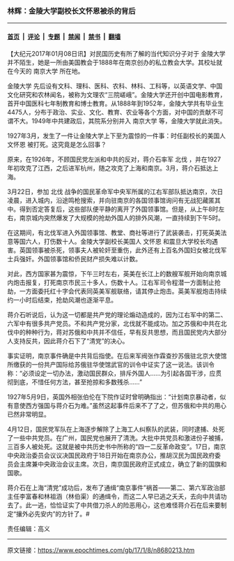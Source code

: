 ### 林辉：金陵大学副校长文怀恩被杀的背后

---

#### [首页](../../../..?n8680213) &nbsp;|&nbsp; [评论](../../../../../epoch-comment?n8680213) &nbsp;|&nbsp; [专题](../../../../../epoch-special?n8680213) &nbsp;|&nbsp; [禁闻](../../../../../epoch-news?n8680213) &nbsp;|&nbsp; [禁书](../../../../../books?n8680213) &nbsp;|&nbsp; [翻墙](https://github.com/gfw-breaker/nogfw/blob/master/README.md?n8680213)


<div class="post_content" id="artbody" itemprop="articleBody">
 <!-- article content begin -->
 <p>
  【大纪元2017年01月08日讯】对民国历史有所了解的当代知识分子对于
  <ok href="https://www.epochtimes.com/gb/tag/%E9%87%91%E9%99%B5%E5%A4%A7%E5%AD%A6.html">
   金陵大学
  </ok>
  并不陌生，她是一所由美国教会于1888年在南京创办的私立教会大学。其校址就在今天的
  <ok href="https://www.epochtimes.com/gb/tag/%E5%8D%97%E4%BA%AC%E5%A4%A7%E5%AD%A6.html">
   南京大学
  </ok>
  所在地。
 </p>
 <p>
  <ok href="https://www.epochtimes.com/gb/tag/%E9%87%91%E9%99%B5%E5%A4%A7%E5%AD%A6.html">
   金陵大学
  </ok>
  先后设有文科、理科、医科、农科、林科、工科等，以英语文学、中国文化研究和农林闻名，被称为文理农“三院嵯峨”。金陵大学还开创中国电影教育，首开中国医科七年制教育和博士教育。从1888年到1952年，金陵大学共有毕业生4475人，分布于政治、实业、文化、教育、农业等各个方面，对中国的贡献不可谓不大。1949年中共建政后，其院系分别并入
  <ok href="https://www.epochtimes.com/gb/tag/%E5%8D%97%E4%BA%AC%E5%A4%A7%E5%AD%A6.html">
   南京大学
  </ok>
  等，金陵大学就此消失。
 </p>
 <p>
  1927年3月，发生了一件让金陵大学上下至为震惊的一件事：时任副校长的美国人
  <ok href="https://www.epochtimes.com/gb/tag/%E6%96%87%E6%80%80%E6%81%A9.html">
   文怀恩
  </ok>
  被打死。这究竟是怎么回事？
 </p>
 <p>
  原来，在1926年，不顾国民党左派和中共的反对，蒋介石率军
  <ok href="https://www.epochtimes.com/gb/tag/%E5%8C%97%E4%BC%90.html">
   北伐
  </ok>
  ，并在1927年初攻克了江西，之后进军杭州，随之攻克了上海和南京。3月，蒋介石抵达上海。
 </p>
 <p>
  3月22日，参加
  <ok href="https://www.epochtimes.com/gb/tag/%E5%8C%97%E4%BC%90.html">
   北伐
  </ok>
  战争的国民革命军中央军所属的江右军部队抵达南京，次日凌晨，进入城内，沿途鸣枪搜索，并向驻南京的各国领事馆询问有无战犯藏匿其中。得到否定答复后，这些部队便平静的离开了外国领事馆。但是，从上午8时左右，南京城内突然爆发了大规模的抢劫外国人的排外风潮，一直持续到下午5时。
 </p>
 <p>
  在这期间，有北伐军进入外国领事馆、教堂、商社等进行了武装袭击，打死英美法意等国六人，打伤数十人。金陵大学副校长美国人
  <ok href="https://www.epochtimes.com/gb/tag/%E6%96%87%E6%80%80%E6%81%A9.html">
   文怀恩
  </ok>
  和震旦大学校长均遇害。英国领事被杀死，领事夫人被轮奸至重伤，此外还有上百名外国妇女被北伐军士兵强奸。外国领事馆和侨民财产损失难以计数。
 </p>
 <p>
  对此，西方国家甚为震惊，下午三时左右，英美在长江上的数艘军舰开始向南京城内炮击报复，打死南京市民三十多人，伤数十人。江右军司令程潜一方面制止抢劫，一方面委托红十字会代表同英美军舰联络，请其停止炮击。英美军舰炮击持续约一小时后结束，抢劫风潮也逐渐平息。
 </p>
 <p>
  蒋介石听说后，认为这一切都是共产党的理论煽动造成的，因为江右军中的第二、六军中有很多共产党员。不和共产党分家，北伐就不能成功。加之苏俄和中共在北伐中的种种行为，蒋对苏俄和中共并不信任，早有反共思想，而且国民党内大部分人支持反共，因此蒋介石下了“清党”的决心。
 </p>
 <p>
  事实证明，南京事件确是中共背后指使。在后来军阀张作霖查抄苏俄驻北京大使馆所缴获的一份共产国际给苏俄驻华使馆武官的训令中证实了这一说法。该训令称：“必须设定一切办法，激动国民群众，排斥外国人……为引起各国干涉，应贯彻到底，不惜任何方法，甚至抢掠和多数残杀……”
 </p>
 <p>
  1927年5月9日，英国外相张伯伦在下院作证时曾明确指出：“计划南京暴动者，似有意使西方强国与蒋介石为难。”虽然这起事件后来不了了之，但苏俄和中共的用心已然非常明显。
 </p>
 <p>
  4月12日，国民党军队在上海逐步解除了上海工人纠察队的武装，同时逮捕、处死了一些中共党员。在广州，国民党也展开了清洗。大批中共党员和激进份子被捕，三百多人被处死。这就是被中共历史书中所称的“四一二反革命政变”。17日，南京中央政治委员会议议决国民政府于18日开始在南京办公，推胡汉民为国民政府委员会主席兼中央政治会议主席。次日，南京国民政府正式成立，确立了新的国旗和国歌。
 </p>
 <p>
  蒋介石在上海“清党”成功后，发布了通缉“南京事件”祸首——第二、第六军政治部主任李富春和林祖涵（林伯渠）的通缉令，而这二人早已逃之夭夭，去向中共请功去了。此一逃，恰恰证实了中共借刀杀人的险恶用心，这也难怪蒋介石在后来要制定“攘外必先安内”的方针了。#
 </p>
 <p>
  责任编辑：高义
 </p>
 <!-- article content end -->
 <div id="below_article_ad">
 </div>
</div>


---

原文链接：https://www.epochtimes.com/gb/17/1/8/n8680213.htm